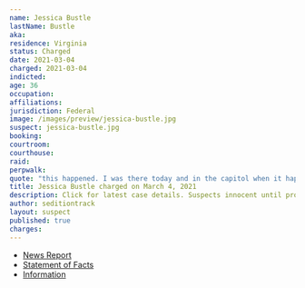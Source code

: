 ```yaml
---
name: Jessica Bustle
lastName: Bustle
aka:
residence: Virginia
status: Charged
date: 2021-03-04
charged: 2021-03-04
indicted:
age: 36
occupation:
affiliations:
jurisdiction: Federal
image: /images/preview/jessica-bustle.jpg
suspect: jessica-bustle.jpg
booking:
courtroom:
courthouse:
raid:
perpwalk:
quote: "this happened. I was there today and in the capitol when it happened."
title: Jessica Bustle charged on March 4, 2021
description: Click for latest case details. Suspects innocent until proven guilty.
author: seditiontrack
layout: suspect
published: true
charges:
---
```

- [News Report](https://lawandcrime.com/u-s-capitol-siege/anti-vaxxer-jessica-bustle-and-husband-joshua-bustle-are-both-busted-for-breaching-u-s-capitol-building-on-jan-6/)
- [Statement of Facts](https://www.scribd.com/document/498371241/Bustle-Statement-of-Facts?secret_password=dLy9FK4sxcc6rBK5zQGk#from_embed)
- [Information](https://www.justice.gov/usao-dc/case-multi-defendant/file/1380176/download)
